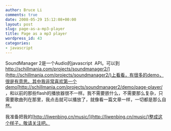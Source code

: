 ```yaml
---
author: Bruce Li
comments: true
date: 2008-05-29 15:12:08+00:00
layout: post
slug: page-as-a-mp3-player
title: Page as a mp3 player
wordpress_id: 43
categories:
- javascript
---
```


SoundManager 2是一个Audio的javascript  API。可以到[http://schillmania.com/projects/soundmanager2/](http://schillmania.com/projects/soundmanager2/)上看看，有很多的demo，很是有意思。其中我非常喜欢第一个demo[http://schillmania.com/projects/soundmanager2/demo/page-player/
](http://schillmania.com/projects/soundmanager2/demo/page-player/)，和以前的那些flash的播放器很不一样。我不需要嵌什么，不需要那么复杂，只需要歌曲列在那里，我点击就可以播放了，就像看一篇文章一样，一切都是那么自然。

我准备把我的[http://liwenbing.cn/music/](http://liwenbing.cn/music/)整成这个样子，敬请关注吧。
